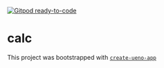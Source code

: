 [![Gitpod ready-to-code](https://img.shields.io/badge/Gitpod-ready--to--code-blue?logo=gitpod)](https://gitpod.io/#https://github.com/jakobar/calc)

# calc

This project was bootstrapped with [`create-ueno-app`](https://github.com/ueno-llc/create-ueno-app)